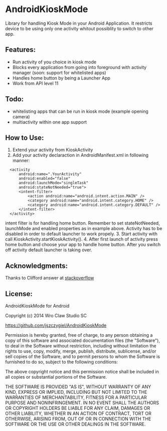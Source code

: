 AndroidKioskMode
================

Library for handling Kiosk Mode in your Android Application. It restricts device to be using only one activity whitout possiblity to switch to other app.

Features:
---------

* Run activity of you choice in kiosk mode
* Blocks every application from going into foreground with activity manager (soon: support for whitelisted apps)
* Handles home button by being a Launcher App
* Work from API level 11

Todo:
-----

* whitelisting apps that can be run in kiosk mode (example opening camera)
* multiactivity within one app support


How to Use:
-----------

1. Extend your activity from KioskActivity
2. Add your activity declaraction in AndroidManifest.xml in following manner:

```
  <activity
      android:name=".YourActivity"
      android:enabled="false"
      android:launchMode="singleTask"
      android:stateNotNeeded="true">
      <intent-filter>
          <action android:name="android.intent.action.MAIN" />
          <category android:name="android.intent.category.HOME" />
          <category android:name="android.intent.category.DEFAULT" />
      </intent-filter>
  </activity>
```
intent filter is for handling home button. Remember to set stateNotNeeded, launchMode and enabled properties as in example above. Activity has to be disabled in order to default launcher to work propely. 
3. Start activity with call KioskActivity.startKioskActivity().
4. After first launch of activity press home button and choose your app to handle home button. After you switch off activity default launcher is taking over.

Acknowledgments:
----------------

Thanks to Clifford answer at [stackoverflow](http://stackoverflow.com/questions/14233304/develop-app-run-in-kiosk-mode-in-android)

License:
-------

AndroidKioskMode for Android

Copyright (c) 2014 Wro Claw Studio SC

https://github.com/jszczygiel/AndroidKioskMode

Permission is hereby granted, free of charge, to any person obtaining a copy of this software and associated
documentation files (the "Software"), to deal in the Software without restriction, including without limitation
the rights to use, copy, modify, merge, publish, distribute, sublicense, and/or sell copies of the Software, and
to permit persons to whom the Software is furnished to do so, subject to the following conditions:

The above copyright notice and this permission notice shall be included in all copies or substantial portions
of the Software.

THE SOFTWARE IS PROVIDED "AS IS", WITHOUT WARRANTY OF ANY KIND, EXPRESS OR IMPLIED, INCLUDING BUT NOT LIMITED TO
THE WARRANTIES OF MERCHANTABILITY, FITNESS FOR A PARTICULAR PURPOSE AND NONINFRINGEMENT. IN NO EVENT SHALL THE
AUTHORS OR COPYRIGHT HOLDERS BE LIABLE FOR ANY CLAIM, DAMAGES OR OTHER LIABILITY, WHETHER IN AN ACTION OF
CONTRACT, TORT OR OTHERWISE, ARISING FROM, OUT OF OR IN CONNECTION WITH THE SOFTWARE OR THE USE OR OTHER DEALINGS
IN THE SOFTWARE.